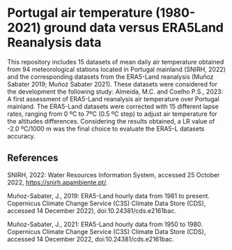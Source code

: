 # Portugal air temperature (1980-2021) ground data versus ERA5Land Reanalysis data

This repository includes 15 datasets of mean daily air temperature obtained from 94 meteorological stations located in Portugal mainland (SNIRH, 2022) and the corresponding datasets from the ERA5-Land reanalysis (Muñoz Sabater 2019; Muñoz Sabater 2021). These datasets were considered for the development the following study: Almeida, M.C. and Coelho P.S., 2023: A first assessment of ERA5-Land reanalysis air temperature over Portugal mainland. The ERA5-Land datasets were corrected with 15 different lapse rates, ranging from 0 ºC to 7ºC (0.5 ºC step) to adjust air temperature for the altitudes differences. Considering the results obtained, a LR value of -2.0 ºC/1000 m was the final choice to evaluate the ERA5-L datasets accuracy.





## References

SNIRH, 2022: Water Resources Information System, accessed 25 October 2022, https://snirh.apambiente.pt/.

Muñoz-Sabater, J., 2019: ERA5-Land hourly data from 1981 to present. Copernicus Climate Change Service (C3S) Climate Data Store (CDS), accessed 14 December 2022), doi:10.24381/cds.e2161bac.

Muñoz-Sabater, J., 2021: ERA5-Land hourly data from 1950 to 1980. Copernicus Climate Change Service (C3S) Climate Data Store (CDS), accessed 14 December 2022, doi:10.24381/cds.e2161bac.
